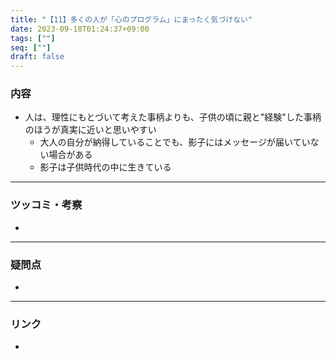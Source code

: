 ```yaml
---
title: "【11】多くの人が「心のプログラム」にまったく気づけない"
date: 2023-09-18T01:24:37+09:00
tags: [""]
seq: [""]
draft: false
---
```


### 内容
- 人は、理性にもとづいて考えた事柄よりも、子供の頃に親と"経験"した事柄のほうが真実に近いと思いやすい
  - 大人の自分が納得していることでも、影子にはメッセージが届いていない場合がある
  - 影子は子供時代の中に生きている

---
### ツッコミ・考察
- 

---
### 疑問点
- 


---
### リンク
- 